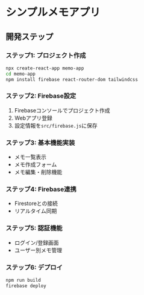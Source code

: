 # シンプルメモアプリ

## 開発ステップ

### ステップ1: プロジェクト作成
```bash
npx create-react-app memo-app
cd memo-app
npm install firebase react-router-dom tailwindcss
```

### ステップ2: Firebase設定
1. Firebaseコンソールでプロジェクト作成
2. Webアプリ登録
3. 設定情報を`src/firebase.js`に保存

### ステップ3: 基本機能実装
- メモ一覧表示
- メモ作成フォーム
- メモ編集・削除機能

### ステップ4: Firebase連携
- Firestoreとの接続
- リアルタイム同期

### ステップ5: 認証機能
- ログイン/登録画面
- ユーザー別メモ管理

### ステップ6: デプロイ
```bash
npm run build
firebase deploy
```